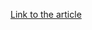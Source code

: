 [Link to the article](https://www.hybrid-analysis.com/sample/ffebcc4d2e851baecd89bf11103e3c9de86f428fdeaf0f8b33d9ea6f5ef56685/5948358faac2edc95ac5b899)
